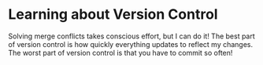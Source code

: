 # Learning about Version Control
Solving merge conflicts takes conscious effort, but I can do it!
The best part of version control is how quickly everything updates to reflect my changes.
The worst part of version control is that you have to commit so often!